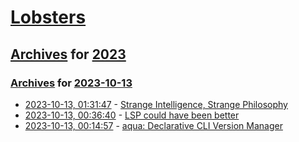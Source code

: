 # [Lobsters](../../../README.md)

## [Archives](../../index.md) for [2023](../index.md)

### [Archives](../../index.md) for [2023-10-13](index.md)

* [2023-10-13, 01:31:47](https://lobste.rs/s/fepbwy/strange_intelligence_strange) - [Strange Intelligence, Strange Philosophy](http://schwitzsplinters.blogspot.com/2023/10/strange-intelligence-strange-philosophy.html)
* [2023-10-13, 00:36:40](https://lobste.rs/s/urvuy6/lsp_could_have_been_better) - [LSP could have been better](https://matklad.github.io/2023/10/12/lsp-could-have-been-better.html)
* [2023-10-13, 00:14:57](https://lobste.rs/s/4qtefb/aqua_declarative_cli_version_manager) - [aqua: Declarative CLI Version Manager](https://aquaproj.github.io/)
